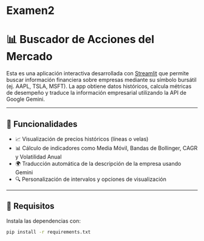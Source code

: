 # Examen2
# 📊 Buscador de Acciones del Mercado

Esta es una aplicación interactiva desarrollada con [Streamlit](https://streamlit.io/) que permite buscar información financiera sobre empresas mediante su símbolo bursátil (ej. AAPL, TSLA, MSFT). La app obtiene datos históricos, calcula métricas de desempeño y traduce la información empresarial utilizando la API de Google Gemini.

---

## 🚀 Funcionalidades

- 📈 Visualización de precios históricos (líneas o velas)
- 📊 Cálculo de indicadores como Media Móvil, Bandas de Bollinger, CAGR y Volatilidad Anual
- 🌍 Traducción automática de la descripción de la empresa usando Gemini
- 🔍 Personalización de intervalos y opciones de visualización

---

## 🧪 Requisitos

Instala las dependencias con:

```bash
pip install -r requirements.txt
